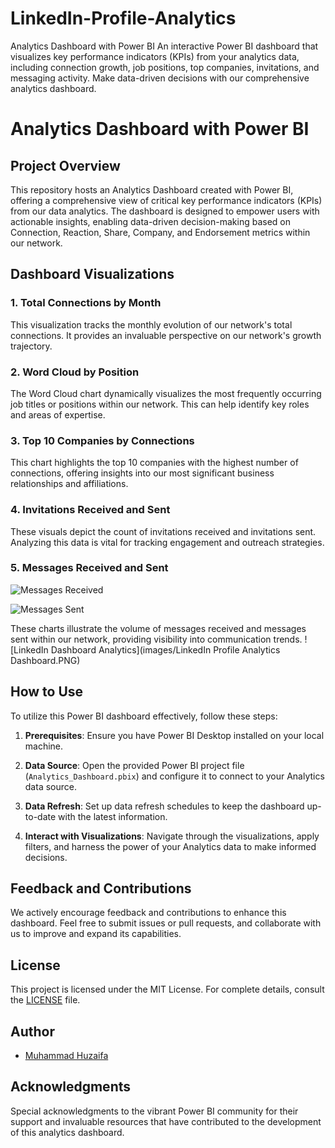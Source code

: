 # LinkedIn-Profile-Analytics
Analytics Dashboard with Power BI  An interactive Power BI dashboard that visualizes key performance indicators (KPIs) from your analytics data, including connection growth, job positions, top companies, invitations, and messaging activity. Make data-driven decisions with our comprehensive analytics dashboard.
# Analytics Dashboard with Power BI

## Project Overview

This repository hosts an Analytics Dashboard created with Power BI, offering a comprehensive view of critical key performance indicators (KPIs) from our data analytics. The dashboard is designed to empower users with actionable insights, enabling data-driven decision-making based on Connection, Reaction, Share, Company, and Endorsement metrics within our network.

## Dashboard Visualizations

### 1. Total Connections by Month
This visualization tracks the monthly evolution of our network's total connections. It provides an invaluable perspective on our network's growth trajectory.

### 2. Word Cloud by Position
The Word Cloud chart dynamically visualizes the most frequently occurring job titles or positions within our network. This can help identify key roles and areas of expertise.

### 3. Top 10 Companies by Connections
This chart highlights the top 10 companies with the highest number of connections, offering insights into our most significant business relationships and affiliations.

### 4. Invitations Received and Sent
These visuals depict the count of invitations received and invitations sent. Analyzing this data is vital for tracking engagement and outreach strategies.

### 5. Messages Received and Sent

![Messages Received](images/messages-received.png)

![Messages Sent](images/messages-sent.png)

These charts illustrate the volume of messages received and messages sent within our network, providing visibility into communication trends.
![LinkedIn Dashboard Analytics](images/LinkedIn Profile Analytics Dashboard.PNG)

## How to Use

To utilize this Power BI dashboard effectively, follow these steps:

1. **Prerequisites**: Ensure you have Power BI Desktop installed on your local machine.

2. **Data Source**: Open the provided Power BI project file (`Analytics_Dashboard.pbix`) and configure it to connect to your Analytics data source.

3. **Data Refresh**: Set up data refresh schedules to keep the dashboard up-to-date with the latest information.

4. **Interact with Visualizations**: Navigate through the visualizations, apply filters, and harness the power of your Analytics data to make informed decisions.

## Feedback and Contributions

We actively encourage feedback and contributions to enhance this dashboard. Feel free to submit issues or pull requests, and collaborate with us to improve and expand its capabilities.

## License

This project is licensed under the MIT License. For complete details, consult the [LICENSE](LICENSE) file.

## Author

- [Muhammad Huzaifa](https://github.com/muhammadhuzaifa023)

## Acknowledgments

Special acknowledgments to the vibrant Power BI community for their support and invaluable resources that have contributed to the development of this analytics dashboard.

